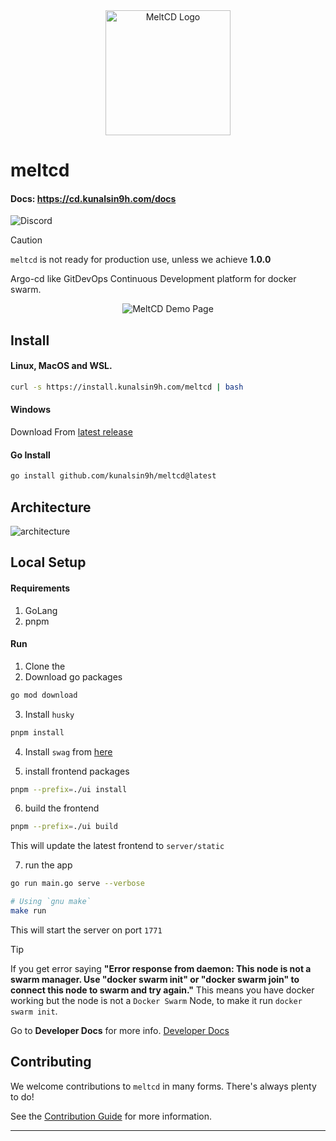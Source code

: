 <div align="center">
    <img alt="MeltCD Logo" height="200px" src="https://github.com/kunalsin9h/meltcd/assets/82411321/9065c92d-79a5-44ff-aa53-3e0bd40f0080">
</div>

# meltcd

#### Docs: https://cd.kunalsin9h.com/docs

![Discord](https://img.shields.io/discord/1086894797622624257)

> [!Caution]
> `meltcd` is not ready for production use, unless we achieve **1.0.0**

Argo-cd like GitDevOps Continuous Development platform for docker swarm.

<div align="center">
    <img alt="MeltCD Demo Page" src="https://i.imgur.com/LxaD7qM.png">
</div>

## Install

#### Linux, MacOS and WSL.

```bash
curl -s https://install.kunalsin9h.com/meltcd | bash
```

#### Windows

Download From [latest release](https://github.com/kunalsin9h/meltcd/releases/latest)

#### Go Install

```bash
go install github.com/kunalsin9h/meltcd@latest
```

## Architecture

![architecture](https://github.com/kunalsin9h/meltcd/assets/82411321/f73f80a5-a533-420d-aee9-6a06e2b13976)

## Local Setup

#### Requirements

1. GoLang
2. pnpm

#### Run

1. Clone the
2. Download go packages

```bash
go mod download
```

3. Install `husky`

```bash
pnpm install
```

4. Install `swag` from [here](https://github.com/swaggo/swag)

5. install frontend packages

```bash
pnpm --prefix=./ui install
```

6. build the frontend

```bash
pnpm --prefix=./ui build
```

This will update the latest frontend to `server/static`

7. run the app

```bash
go run main.go serve --verbose

# Using `gnu make`
make run
```

This will start the server on port `1771`

> [!TIP]
> If you get error saying **"Error response from daemon: This node is not a swarm manager. Use \"docker swarm init\" or \"docker swarm join\" to connect this node to swarm and try again."**
> This means you have docker working but the node is not a `Docker Swarm` Node, to make it run `docker swarm init`.

Go to **Developer Docs** for more info. [Developer Docs](https://github.com/kunalsin9h/meltcd/tree/main/docs/dev)

## Contributing

We welcome contributions to `meltcd` in many forms. There's always plenty to do!

See the [Contribution Guide](https://github.com/kunalsin9h/meltcd/blob/main/CONTRIBUTING.md) for more information.

---
